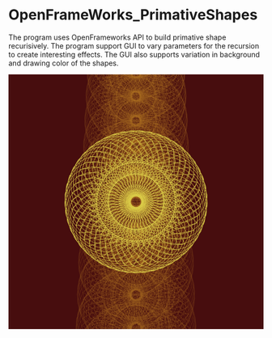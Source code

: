 # OpenFrameWorks_PrimativeShapes
The program uses OpenFrameworks API to build primative shape recurisively. The program support GUI to vary parameters for the recursion to create interesting effects. The GUI also supports variation in background and drawing color of the shapes.

![Primative shape pattern](https://github.com/chainspark/OpenFrameWorks_PrimativeShapes/blob/main/bin/data/firefire.bmp)
